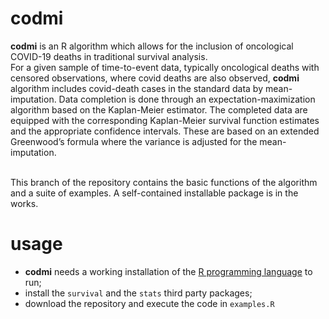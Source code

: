 # codmi
<b>codmi</b> is an R algorithm which allows for the inclusion of oncological COVID-19 deaths in traditional survival analysis.<br>
For a given sample of time-to-event data, typically oncological deaths with censored observations, where covid deaths are also observed, <b>codmi</b> algorithm includes covid-death cases in the standard data by mean-imputation. Data completion is done through an expectation-maximization algorithm based on the Kaplan-Meier estimator. The completed data are equipped with the corresponding Kaplan-Meier survival function estimates and the appropriate confidence intervals. These are based on an extended Greenwood’s formula where the variance is adjusted for the mean-imputation.

<br>
This branch of the repository contains the basic functions of the algorithm and a suite of examples.
A self-contained installable package is in the works.

# usage
* <b>codmi</b> needs a working installation of the [R programming language](http://www.r-project.org/) to run;
* install the ```survival``` and the ```stats``` third party packages;
* download the repository and execute the code in ```examples.R```
